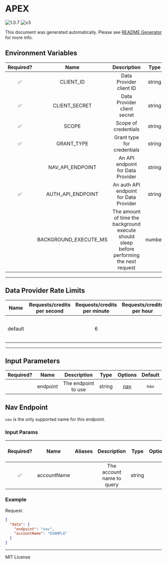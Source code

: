 # APEX

![1.0.7](https://img.shields.io/github/package-json/v/smartcontractkit/external-adapters-js?filename=packages/sources/apex/package.json) ![v3](https://img.shields.io/badge/framework%20version-v3-blueviolet)

This document was generated automatically. Please see [README Generator](../../scripts#readme-generator) for more info.

## Environment Variables

| Required? |         Name          |                                        Description                                        |  Type  | Options |                                   Default                                   |
| :-------: | :-------------------: | :---------------------------------------------------------------------------------------: | :----: | :-----: | :-------------------------------------------------------------------------: |
|    ✅     |       CLIENT_ID       |                                  Data Provider client ID                                  | string |         |                                                                             |
|    ✅     |     CLIENT_SECRET     |                                Data Provider client secret                                | string |         |                                                                             |
|    ✅     |         SCOPE         |                                   Scope of credentials                                    | string |         |                                                                             |
|    ✅     |      GRANT_TYPE       |                                Grant type for credentials                                 | string |         |                                                                             |
|           |   NAV_API_ENDPOINT    |                             An API endpoint for Data Provider                             | string |         | `https://api.apexgroup.com/1ASkuiqAPUyZTQqYIK8RlC6G8tWupuC7/v1/reports/NAV` |
|    ✅     |   AUTH_API_ENDPOINT   |                          An auth API endpoint for Data Provider                           | string |         |                                                                             |
|           | BACKGROUND_EXECUTE_MS | The amount of time the background execute should sleep before performing the next request | number |         |                                   `10000`                                   |

---

## Data Provider Rate Limits

|  Name   | Requests/credits per second | Requests/credits per minute | Requests/credits per hour |               Note                |
| :-----: | :-------------------------: | :-------------------------: | :-----------------------: | :-------------------------------: |
| default |                             |              6              |                           | Setting reasonable default limits |

---

## Input Parameters

| Required? |   Name   |     Description     |  Type  |       Options        | Default |
| :-------: | :------: | :-----------------: | :----: | :------------------: | :-----: |
|           | endpoint | The endpoint to use | string | [nav](#nav-endpoint) |  `nav`  |

## Nav Endpoint

`nav` is the only supported name for this endpoint.

### Input Params

| Required? |    Name     | Aliases |        Description        |  Type  | Options | Default | Depends On | Not Valid With |
| :-------: | :---------: | :-----: | :-----------------------: | :----: | :-----: | :-----: | :--------: | :------------: |
|    ✅     | accountName |         | The account name to query | string |         |         |            |                |

### Example

Request:

```json
{
  "data": {
    "endpoint": "nav",
    "accountName": "EXAMPLE"
  }
}
```

---

MIT License
